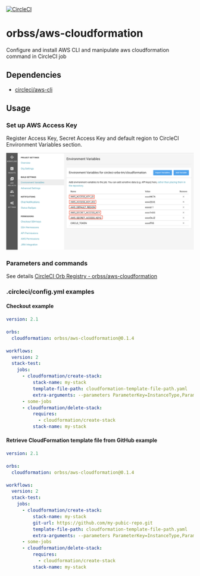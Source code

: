 [![CircleCI](https://circleci.com/gh/circleci-orbs-tm/cloudformation.svg?style=svg)](https://circleci.com/gh/circleci-orbs-tm/cloudformation)

# orbss/aws-cloudformation

Configure and install AWS CLI and manipulate aws cloudformation command in CircleCI job

## Dependencies

* [circleci/aws-cli](https://circleci.com/orbs/registry/orb/circleci/aws-cli)

## Usage

### Set up AWS Access Key

Register Access Key, Secret Access Key and default region to CircleCI Environment Variables section.

![AWS Access Key Registration](/images/aws-access-keys.png)

### Parameters and commands

See details [CircleCI Orb Registry - orbss/aws-cloudformation](https://circleci.com/orbs/registry/orb/orbss/aws-cloudformation)

### .circleci/config.yml examples

#### Checkout example

```yaml
version: 2.1

orbs:
  cloudformation: orbss/aws-cloudformation@0.1.4

workflows:
  version: 2
  stack-test:
    jobs:
      - cloudformation/create-stack:
          stack-name: my-stack
          template-file-path: cloudformation-template-file-path.yaml
          extra-arguments: --parameters ParameterKey=InstanceType,ParameterValue=t2.micro ParameterKey=KeyName,ParameterValue=circleci
      - some-jobs
      - cloudformation/delete-stack:
          requires:
            - cloudformation/create-stack
          stack-name: my-stack
```


#### Retrieve CloudFormation template file from GitHub example

```yaml
version: 2.1

orbs:
  cloudformation: orbss/aws-cloudformation@0.1.4

workflows:
  version: 2
  stack-test:
    jobs:
      - cloudformation/create-stack:
          stack-name: my-stack
          git-url: https://github.com/my-pubic-repo.git
          template-file-path: cloudformation-template-file-path.yaml
          extra-arguments: --parameters ParameterKey=InstanceType,ParameterValue=t2.micro ParameterKey=KeyName,ParameterValue=circleci
      - some-jobs
      - cloudformation/delete-stack:
          requires:
            - cloudformation/create-stack
          stack-name: my-stack
```
